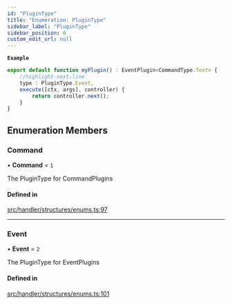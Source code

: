 ```yaml
---
id: "PluginType"
title: "Enumeration: PluginType"
sidebar_label: "PluginType"
sidebar_position: 0
custom_edit_url: null
---
```


**`Example`**

```ts
export default function myPlugin() : EventPlugin<CommandType.Text> {
    //highlight-next-line
    type : PluginType.Event,
    execute([ctx, args], controller) {
        return controller.next();
    }
}
```

## Enumeration Members

### Command

• **Command** = ``1``

The PluginType for CommandPlugins

#### Defined in

[src/handler/structures/enums.ts:97](https://github.com/sern-handler/handler/blob/4074274/src/handler/structures/enums.ts#L97)

___

### Event

• **Event** = ``2``

The PluginType for EventPlugins

#### Defined in

[src/handler/structures/enums.ts:101](https://github.com/sern-handler/handler/blob/4074274/src/handler/structures/enums.ts#L101)
